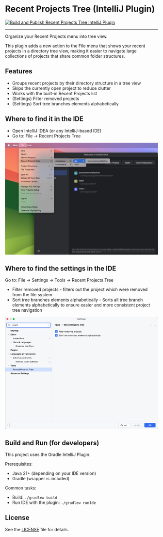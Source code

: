 # Recent Projects Tree (IntelliJ Plugin)

[![Build and Publish Recent Projects Tree IntelliJ Plugin](https://github.com/livitbox/intellij-recent-tree-view/actions/workflows/ci.yml/badge.svg)](https://github.com/livitbox/intellij-recent-tree-view/actions/workflows/ci.yml)

-----

Organize your Recent Projects menu into tree view.

This plugin adds a new action to the File menu that shows your recent projects in a directory tree view, making it
easier to navigate large collections of projects that share common folder structures.

## Features

- Groups recent projects by their directory structure in a tree view
- Skips the currently open project to reduce clutter
- Works with the built-in Recent Projects list
- (Settings) Filter removed projects
- (Settings) Sort tree branches elements alphabetically

## Where to find it in the IDE

- Open IntelliJ IDEA (or any IntelliJ-based IDE)
- Go to: File → Recent Projects Tree

![Sample usage](docs/sample-usage.png)

## Where to find the settings in the IDE

Go to: File → Settings → Tools → Recent Projects Tree
- Filter removed projects - filters out the project which were removed from the file system
- Sort tree branches elements alphabetically - Sorts all tree branch elements alphabetically to ensure easier and more consistent project tree navigation

![Sample usage](docs/sample-settings.png)

## Build and Run (for developers)

This project uses the Gradle IntelliJ Plugin.

Prerequisites:

- Java 21+ (depending on your IDE version)
- Gradle (wrapper is included)

Common tasks:

- Build: `./gradlew build`
- Run IDE with the plugin: `./gradlew runIde`

## License

See the [LICENSE](./LICENSE) file for details.
